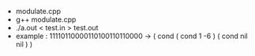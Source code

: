 - modulate.cpp
 - g++ modulate.cpp
 - ./a.out < test.in > test.out
 - example : 11110110000110100110110000 -> ( cond ( cond 1 -6 ) ( cond nil nil ) )
